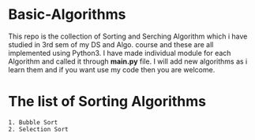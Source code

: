 # Basic-Algorithms


This repo is the collection of Sorting and Serching Algorithm which i have studied in 3rd sem of my DS and Algo. course and these are all implemented using Python3. I have made individual module for each Algorithm and called it through **main.py** file. I will add new algorithms as i learn them and if you want use my code then you are welcome.

The list of Sorting Algorithms
======
```
1. Bubble Sort
2. Selection Sort
```
